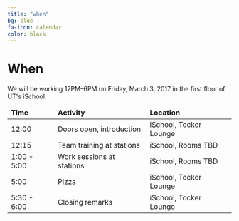 ```yaml
---
title: "when"
bg: blue
fa-icon: calendar
color: black
---
```


# When

We will be working 12PM–6PM on Friday, March 3, 2017 in the first floor of UT's iSchool.

<div class="table-responsive">
  <table class="table">
  <thead><tr><td><b>Time </b></td><td><b>Activity</b></td><td><b>Location</b></td></tr></thead>
    <tbody>
      <tr><td>12:00</td><td>Doors open, introduction</td><td>iSchool, Tocker Lounge</td></tr>
      <tr><td>12:15</td><td>Team training at stations</td><td>iSchool, Rooms TBD</td></tr>
      <tr><td>1:00 - 5:00</td><td>Work sessions at stations</td><td>iSchool, Rooms TBD</td></tr>
      <tr><td>5:00</td><td>Pizza</td><td>iSchool, Tocker Lounge</td></tr>
      <tr><td>5:30 - 6:00</td><td>Closing remarks</td><td>iSchool, Tocker Lounge</td></tr>
    </tbody>
  </table>
</div>
